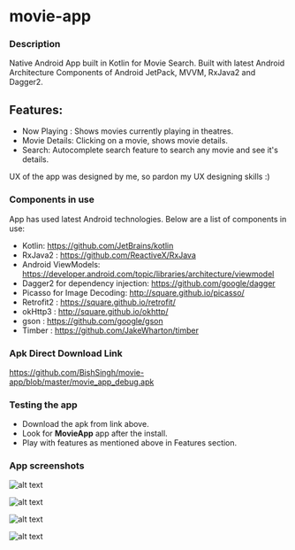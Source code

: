# movie-app

### Description 
Native Android App built in Kotlin for Movie Search. Built with latest Android Architecture Components of Android JetPack, MVVM, RxJava2 and Dagger2. 

## Features:
- Now Playing : Shows movies currently playing in theatres.
- Movie Details: Clicking on a movie, shows movie details.
- Search: Autocomplete search feature to search any movie and see it's details.

UX of the app was designed by me, so pardon my UX designing skills :)

### Components in use

App has used latest Android technologies. Below are a list of components in use:
- Kotlin: https://github.com/JetBrains/kotlin
- RxJava2 : https://github.com/ReactiveX/RxJava
- Android ViewModels: https://developer.android.com/topic/libraries/architecture/viewmodel
- Dagger2 for dependency injection: https://github.com/google/dagger
- Picasso for Image Decoding: http://square.github.io/picasso/
- Retrofit2 : https://square.github.io/retrofit/
- okHttp3 : http://square.github.io/okhttp/
- gson : https://github.com/google/gson
- Timber : https://github.com/JakeWharton/timber


### Apk Direct Download Link

https://github.com/BishSingh/movie-app/blob/master/movie_app_debug.apk

### Testing the app
- Download the apk from link above. 
- Look for **MovieApp** app after the install.
- Play with features as mentioned above in Features section.

### App screenshots

![alt text](https://github.com/BishSingh/movie-app/blob/master/Screenshot_20180929-230219.png)

![alt text](https://github.com/BishSingh/movie-app/blob/master/Screenshot_20180929-230240.png)

![alt text](https://github.com/BishSingh/movie-app/blob/master/Screenshot_20180929-230305.png)

![alt text](https://github.com/BishSingh/movie-app/blob/master/Screenshot_20180929-230356.png)


